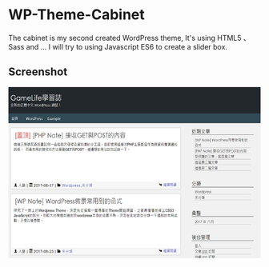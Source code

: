 # WP-Theme-Cabinet
The cabinet is my second created WordPress theme, It's using HTML5 、Sass and ... I will try to using Javascript ES6 to create a slider box.

## Screenshot
![image](/screenshot.png)
